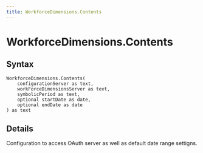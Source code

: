 ```yaml
---
title: WorkforceDimensions.Contents
---
```


# WorkforceDimensions.Contents



## Syntax

```powerquery
WorkforceDimensions.Contents(
    configurationServer as text,
    workForceDimensionsServer as text,
    symbolicPeriod as text,
    optional startDate as date,
    optional endDate as date
) as text
```


## Details

Configuration to access OAuth server as well as default date range settigns.



